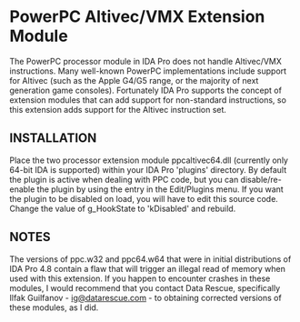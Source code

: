 # PowerPC Altivec/VMX Extension Module

The PowerPC processor module in IDA Pro does not handle Altivec/VMX instructions. Many
well-known PowerPC implementations include support for Altivec (such as the Apple G4/G5 range,
or the majority of next generation game consoles). Fortunately IDA Pro supports the concept of
extension modules that can add support for non-standard instructions, so this extension adds
support for the Altivec instruction set.

INSTALLATION
------------
Place the two processor extension module ppcaltivec64.dll (currently only 64-bit IDA is supported)
within your IDA Pro 'plugins' directory. By default the plugin is active when dealing with PPC code, but
you can disable/re-enable the plugin by using the entry in the Edit/Plugins menu. If you want
the plugin to be disabled on load, you will have to edit this source code. Change the value of
g_HookState to 'kDisabled' and rebuild.

NOTES
-----
The versions of ppc.w32 and ppc64.w64 that were in initial distributions of IDA Pro 4.8 contain
a flaw that will trigger an illegal read of memory when used with this extension. If you happen
to encounter crashes in these modules, I would recommend that you contact Data Rescue,
specifically Ilfak Guilfanov - ig@datarescue.com - to obtaining corrected versions of these
modules, as I did.